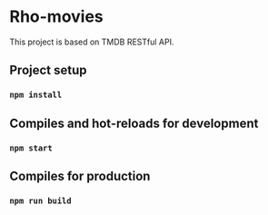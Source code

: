 # Rho-movies 

This project is based on TMDB RESTful API.

## Project setup
### `npm install`

## Compiles and hot-reloads for development
### `npm start`

## Compiles for production
### `npm run build`
